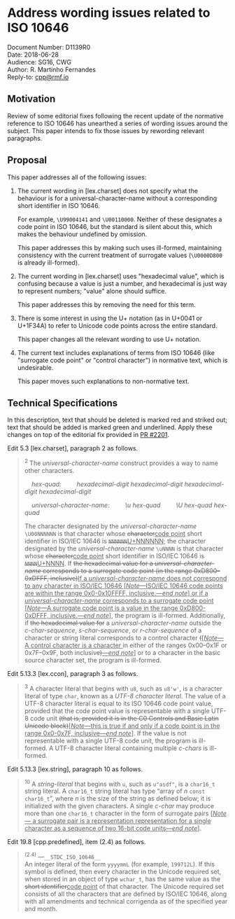 # Address wording issues related to ISO 10646

Document Number: D1139R0  
Date: 2018-06-28  
Audience: SG16, CWG  
Author: R. Martinho Fernandes  
Reply-to: cpp@rmf.io

## Motivation

Review of some editorial fixes following the recent update of the normative
reference to ISO 10646 has unearthed a series of wording issues around the
subject. This paper intends to fix those issues by rewording relevant
paragraphs.

## Proposal

This paper addresses all of the following issues:

1. The current wording in [lex.charset] does not specify what the behaviour is
   for a universal-character-name without a corresponding short identifier in
   ISO 10646.

   For example, `\U99004141` and `\U00110000`. Neither of these designates a
   code point in ISO 10646, but the standard is silent about this, which makes
   the behaviour undefined by omission.

   This paper addresses this by making such uses ill-formed, maintaining
   consistency with the current treatment of surrogate values (`\U0000D800` is
   already ill-formed).

2. The current wording in [lex.charset] uses "hexadecimal value", which is
   confusing because a value is just a number, and hexadecimal is just way to
   represent numbers; "value" alone should suffice.

   This paper addresses this by removing the need for this term.

3. There is some interest in using the U+ notation (as in U+0041 or U+1F34A) to
   refer to Unicode code points across the entire standard.

   This paper changes all the relevant wording to use U+ notation.

4. The current text includes explanations of terms from ISO 10646 (like
   "surrogate code point" or "control character") in normative text, which is
   undesirable.

   This paper moves such explanations to non-normative text.

## Technical Specifications

In this description, text that should be deleted is marked red and striked out;
text that should be added is marked green and underlined. Apply these changes
on top of the editorial fix provided in [PR #2201].

Edit 5.3 [lex.charset], paragraph 2 as follows.

> <sup>2</sup> The *universal-character-name* construct provides a way to name
> other characters.
>
> &nbsp;&nbsp;&nbsp;&nbsp;*hex-quad:*
> &nbsp;&nbsp;&nbsp;&nbsp;&nbsp;&nbsp;&nbsp;&nbsp;*hexadecimal-digit hexadecimal-digit hexadecimal-digit hexadecimal-digit*
>
> &nbsp;&nbsp;&nbsp;&nbsp;*universal-character-name:*
> &nbsp;&nbsp;&nbsp;&nbsp;&nbsp;&nbsp;&nbsp;&nbsp;*\u hex-quad*
> &nbsp;&nbsp;&nbsp;&nbsp;&nbsp;&nbsp;&nbsp;&nbsp;*\U hex-quad hex-quad*
> 
> The character designated by the *universal-character-name* `\U00NNNNNN` is
> that character whose <del>character</del><ins>code point</ins> short
> identifier in ISO/IEC 10646 is <del>`NNNNNN`</del><ins>U+NNNNNN</ins>; the
> character designated by the *universal-character-name* `\uNNNN` is that
> character whose <del>character</del><ins>code point</ins> short identifier in
> ISO/IEC 10646 is <del>`NNNN`</del><ins>U+NNNN</ins>.  If <del>the hexadecimal
> value for a *universal-character-name* corresponds to a surrogate code point
> (in the range 0xD800–0xDFFF, inclusive)</del><ins>If a
> *universal-character-name* does not correspond to any character in ISO/IEC
> 10646 [*Note*&mdash;ISO/IEC 10646 code points are within the range
> 0x0-0x10FFFF, inclusive.&mdash;*end note*] or if a
> *universal-character-name* corresponds to a surrogate code point
> [*Note*&mdash;A surrogate code point is a value in the range 0xD800-0xDFFF,
> inclusive.&mdash;*end note*]</ins>, the program is ill-formed.
> Additionally, if <del>the hexadecimal value for</del> a
> *universal-character-name* outside the *c-char-sequence*, *s-char-sequence*,
> or *r-char-sequence* of a character or string literal corresponds to a
> control character <del>(</del><ins>[*Note*&mdash;A control character is a
> character </ins>in either of the ranges 0x00–0x1F or 0x7F–0x9F, both
> inclusive<del>)</del><ins>&mdash;*end note*]</ins> or to a character in the
> basic source character set, the program is ill-formed.

Edit 5.13.3 [lex.ccon], paragraph 3 as follows.

> <sup>3</sup> A character literal that begins with `u8`, such as `u8'w'`, is a
> character literal of type `char`, known as a *UTF-8 character literal*.  The
> value of a UTF-8 character literal is equal to its ISO 10646 code point
> value, provided that the code point value is representable with a single
> UTF-8 code unit <del>(that is, provided it is in the C0 Controls and Basic
> Latin Unicode block)</del><ins>[*Note*&mdash;this is true if and only if a
> code point is in the range 0x0-0x7F, inclusive&mdash;*end note*]</ins>. If
> the value is not representable with a single UTF-8 code unit, the program is
> ill-formed. A UTF-8 character literal containing multiple *c-chars* is
> ill-formed.

Edit 5.13.3 [lex.string], paragraph 10 as follows.

> <sup>10</sup> A *string-literal* that begins with `u`, such as `u"asdf"`, is
> a `char16_t` string literal.  A `char16_t` string literal has type “array of
> *n* `const char16_t`”, where *n* is the size of the string as defined below;
> it is initialized with the given characters.  A single *c-char* may produce
> more than one `char16_t` character in the form of surrogate pairs
> <ins>[*Note*&mdash; a surrogate pair is a representation representation for a
> single character as a sequence of two 16-bit code units&mdash;*end
> note*]</ins>.

Edit 19.8 [cpp.predefined], item (2.4) as follows.

> <sup>(2.4)</sup> &mdash;`__STDC_ISO_10646__`  
> An integer literal of the form `yyyymmL` (for example,
> `199712L`).  If this symbol is defined, then every character in the Unicode
> required set, when stored in an object of type `wchar_t`, has the same value
> as the <del>short identifier</del><ins>code point</ins> of that character.
> The Unicode required set consists of all the characters that are defined by
> ISO/IEC 10646, along with all amendments and technical corrigenda as of the
> specified year and month.

 [PR #2201]: https://github.com/cplusplus/draft/pull/2201

